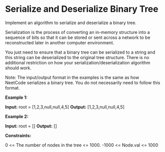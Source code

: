 # Serialize and Deserialize Binary Tree

Implement an algorithm to serialize and deserialize a binary tree.

Serialization is the process of converting an in-memory structure into a sequence of bits so that it can be stored or sent across a network to be reconstructed later in another computer environment.

You just need to ensure that a binary tree can be serialized to a string and this string can be deserialized to the original tree structure. There is no additional restriction on how your serialization/deserialization algorithm should work.

Note: The input/output format in the examples is the same as how NeetCode serializes a binary tree. You do not necessarily need to follow this format.

**Example 1:**

**Input:** root = [1,2,3,null,null,4,5]
**Output:** [1,2,3,null,null,4,5]

**Example 2:**

**Input:** root = []
**Output:** []

**Constraints:**

0 <= The number of nodes in the tree <= 1000.
-1000 <= Node.val <= 1000
